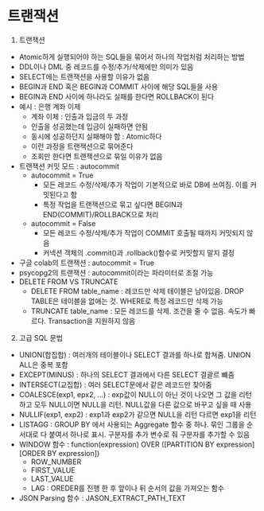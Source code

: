 # 트랜잭션

1. 트랜잭션
- Atomic하게 실행되어야 하는 SQL들을 묶어서 하나의 작업처럼 처리하는 방법
- DDL이나 DML 중 레코드를 수정/추가/삭제에만 의미가 있음
- SELECT에는 트랜잭션을 사용할 이유가 없음
- BEGIN과 END 혹은 BEGIN과 COMMIT 사이에 해당 SQL들을 사용
- BEGIN과 END 사이에 하나라도 실패를 한다면 ROLLBACK이 된다
- 예시 : 은행 계좌 이제
    - 계좌 이체 : 인출과 입금의 두 과정
    - 인출을 성공했는데 입금이 실패하면 안됨
    - 동시에 성공하던지 실패해야 함 : Atomic하다
    - 이런 과정을 트랜잭션으로 묶어준다
    - 조회만 한다면 트랜잭션으로 묶일 이유가 없음
- 트랜잭션 커밋 모드 : autocommit
    - autocommit = True
        - 모든 레코드 수정/삭제/추가 작업이 기본적으로 바로 DB에 쓰여짐. 이를 커밋된다고 함
        - 특정 작업을 트랜잭션으로 묶고 싶다면 BEGIN과 END(COMMIT)/ROLLBACK으로 처리
    - autocommit = False
        - 모든 레코드 수정/삭제/추가 작업이 COMMIT 호출될 때까지 커밋되지 않음
        - 커넥션 객체의 .commit()과 .rollback()함수로 커밋할지 말지 결정
- 구글 colab의 트랜잭션 : autocommit = True
- psycopg2의 트랜잭션 : autocommit이라는 파라미터로 조절 가능
- DELETE FROM VS TRUNCATE
    - DELETE FROM table_name : 레코드만 삭제 테이블은 남아있음. DROP TABLE은 테이블을 없애는 것. WHERE로 특정 레코드만 삭제 가능
    - TRUNCATE table_name : 모든 레코드를 삭제. 조건을 줄 수 없음. 속도가 빠르다. Transaction을 지원하지 않음

2. 고급 SQL 문법
- UNION(합집합) : 여러개의 테이블이나 SELECT 결과를 하나로 합쳐줌. UNION ALL은 중복 포함
- EXCEPT(MINUS) : 하나의 SELECT 결과에서 다른 SELECT 결괄르 뺴줌
- INTERSECT(교집합) : 여러 SELECT문에서 같은 레코드만 찾아줌
- COALESCE(exp1, epx2, ...) : exp값이 NULL이 아닌 것이 나오면 그 값을 리턴하고 모두 NULL이면 NULL을 리턴. NULL값을 다른 값으로 바꾸고 싶을 때 사용
- NULLIF(exp1, exp2) : exp1과 exp2가 같으면 NULL을 리턴 다르면 exp1을 리턴
- LISTAGG : GROUP BY 에서 사용되는 Aggregate 함수 중 하나. 묶인 그룹을 순서대로 다 붙여서 하나로 표시. 구분자를 추가 변수로 줘 구분자를 추가할 수 있음
- WINDOW 함수 : function(expression) OVER ([PARTITION BY expression] [ORDER BY expression])
    - ROW_NUMBER
    - FIRST_VALUE
    - LAST_VALUE
    - LAG : OREDER를 진행 한 후 앞이나 뒤 순서의 값을 가져오는 함수
- JSON Parsing 함수 : JASON_EXTRACT_PATH_TEXT
